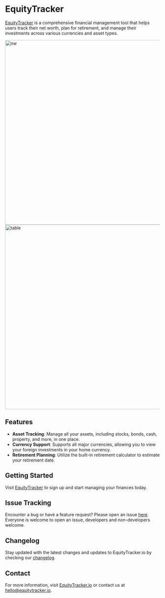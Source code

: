 # EquityTracker

[EquityTracker](https://www.equitytracker.io/) is a comprehensive financial management tool that helps users track their net worth, plan for retirement, and manage their investments across various currencies and asset types.


<img width="600" alt="nw" src="https://github.com/daviddigital/equitytracker-io/assets/23751107/984aa118-fe65-45a5-9944-e62c6271d2af">

<img width="600" alt="table" src="https://github.com/daviddigital/equitytracker-io/assets/23751107/c1f2d038-6d4a-46b7-b28c-dbb579a37571">


## Features

- **Asset Tracking**: Manage all your assets, including stocks, bonds, cash, property, and more, in one place.
- **Currency Support**: Supports all major currencies, allowing you to view your foreign investments in your home currency.
- **Retirement Planning**: Utilize the built-in retirement calculator to estimate your retirement date.

## Getting Started

Visit [EquityTracker](https://www.equitytracker.io/) to sign up and start managing your finances today.

## Issue Tracking

Encounter a bug or have a feature request? Please open an issue [here](https://github.com/daviddigital/equitytracker-io/issues). Everyone is welcome to open an issue, developers and non-developers welcome.

## Changelog

Stay updated with the latest changes and updates to EquityTracker.io by checking our [changelog](https://github.com/daviddigital/equitytracker-io/blob/main/CHANGELOG.md).

## Contact

For more information, visit [EquityTracker.io](https://www.equitytracker.io/) or contact us at [hello@equitytracker.io](mailto:hello@equitytracker.io).
